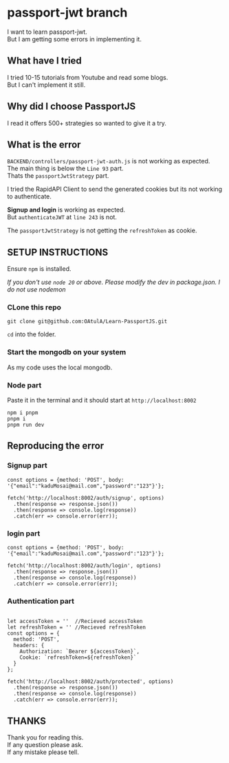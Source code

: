 # passport-jwt branch

I want to learn passport-jwt.  
But I am getting some errors in implementing it.

## What have I tried

I tried 10-15 tutorials from Youtube and read some blogs.  
But I can't implement it still.  

## Why did I choose PassportJS

I read it offers 500+ strategies so wanted to give it a try.  

## What is the error 

`BACKEND/controllers/passport-jwt-auth.js` is not working as expected.  
The main thing is below the `Line 93` part.  
Thats the `passportJwtStrategy` part.

I tried the RapidAPI Client to send the generated cookies but its not working  
to authenticate.

**Signup and login** is working as expected.  
But `authenticateJWT` at `line 243` is not.  

The `passportJwtStrategy` is not getting the `refreshToken` as cookie.

## SETUP INSTRUCTIONS

Ensure `npm` is installed.

*If you don't use `node 20` or above. Please modify the dev in package.json.  I do not use nodemon*

### CLone this repo

`git clone git@github.com:OAtulA/Learn-PassportJS.git`

`cd` into the folder.

### Start the mongodb on your system
As my code uses the local mongodb.

### Node part

Paste it in the terminal and it should start at `http://localhost:8002`
```
npm i pnpm
pnpm i
pnpm run dev
```

## Reproducing the error

### Signup part

```JS
const options = {method: 'POST', body: '{"email":"kaduMosai@mail.com","password":"123"}'};

fetch('http://localhost:8002/auth/signup', options)
  .then(response => response.json())
  .then(response => console.log(response))
  .catch(err => console.error(err));
```

### login part

```JS
const options = {method: 'POST', body: '{"email":"kaduMosai@mail.com","password":"123"}'};

fetch('http://localhost:8002/auth/login', options)
  .then(response => response.json())
  .then(response => console.log(response))
  .catch(err => console.error(err));
```

### Authentication part

```JS

let accessToken = ''  //Recieved accessToken
let refreshToken = '' //Recieved refreshToken
const options = {
  method: 'POST',
  headers: {
    Authorization: `Bearer ${accessToken}`,
    Cookie: `refreshToken=${refreshToken}`
  }
};

fetch('http://localhost:8002/auth/protected', options)
  .then(response => response.json())
  .then(response => console.log(response))
  .catch(err => console.error(err));
```

## THANKS

Thank you for reading this.  
If any question please ask.  
If any mistake please tell.